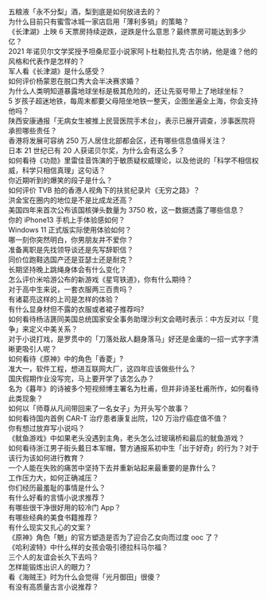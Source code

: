 五粮液「永不分梨」酒，梨到底是如何放进去的？  
为什么目前只有蜜雪冰城一家店启用「薄利多销」的策略？  
《长津湖》上映 6 天票房持续逆跌，逆跌是什么意思？最终票房可能达到多少亿？  
2021 年诺贝尔文学奖授予坦桑尼亚小说家阿卜杜勒拉扎克·古尔纳，他是谁？他的风格和代表作是怎样的？  
军人看《长津湖》是什么感受？  
如何评价杨蒙恩在脱口秀大会半决赛求婚？  
为什么人类明知道暴露地球坐标是极其危险的，还让先驱号带上了地球坐标？  
5 岁孩子超迷地铁，每周末都要父母陪坐地铁一整天，企图坐遍全上海，你会支持他吗？  
陕西安康通报「无病女生被推上民营医院手术台」，表示已展开调查，涉事医院将承担哪些责任？  
香港将发展可容纳 250 万人居住北部都会区，还有哪些信息值得关注？  
日本 21 世纪已有 20 人获诺贝尔奖，为什么会有这么多？  
如何看待《功勋》里雷佳音饰演的于敏质疑权威理论，以及他说的「科学不相信权威，科学只相信真理」这句话？  
你近期听到的爆笑的段子是什么？  
如何评价 TVB 拍的香港人视角下的扶贫纪录片《无穷之路》？  
洪金宝在圈内的地位是不是比成龙还高？  
美国四年来首次公布该国核弹头数量为 3750 枚，这一数据透露了哪些信息？  
你的 iPhone13 手机上手体验感如何？  
Windows 11 正式版实际使用体验如何？  
哪一刻你突然明白，你男朋友并不爱你？  
准备离职是先找领导谈还是先写辞职信？  
同价位跑鞋选国产还是亚瑟士还是耐克？  
长期坚持晚上跳绳身体会有什么变化？  
怎么评价米哈游公布的新游戏《星穹铁道》，你有什么期待？  
对于高中生来说，一套衣服两三百贵吗？  
有诸葛亮这样的上司是怎样的体验？  
有什么显身材但不露的衣服或者裙子推荐吗?  
如何看待杨洁篪同美国总统国家安全事务助理沙利文会晤时表示：中方反对以「竞争」来定义中美关系？  
对于小说打戏，是罗贯中的「刀落处敌人翻身落马」好还是金庸的一招一式字字清晰更吸引人呢？  
如何看待《原神》中的角色「香菱」?  
准大一，软件工程，想进互联网大厂，这四年应该做些什么？  
国庆假期作业没写完，马上要开学了该怎么办？  
名为《暮年》的诗被多个短视频博主署名为杜甫，但并非诗圣杜甫所作，如何看待此类现象？  
如何以「师尊从凡间带回来了一名女子」为开头写个故事？  
如何看待国内首例 CAR-T 治疗患者康复出院，120 万治疗癌症值不值？  
你有想过放弃写小说吗？  
《鱿鱼游戏》中如果老头没遇到主角，老头怎么过玻璃桥和最后的鱿鱼游戏？  
如何看待浙江男子街头戴日本军帽，警方通报系初中生「出于好奇」的行为？对于该行为该如何进行教育？  
一个人能在失败的痛苦中坚持下去并重新站起来最重要的是靠什么？  
工作压力大，如何正确减压？  
你们经历最羞耻的事情是什么？  
有什么好看的言情小说求推荐？  
有哪些很干净很好用的较冷门 App？  
有哪些经典的美食书籍推荐？  
有什么现实又扎心的文案？  
《原神》角色「魈」的官方塑造是否为了迎合乙女向而过度 ooc 了？  
《哈利波特》中什么样的女孩会吸引德拉科马尔福？  
三个人的友谊会长久下去吗？  
怎样能锻炼出识人的眼力？  
看《海贼王》时为什么会觉得「光月御田」很傻？  
有没有高质量古言小说推荐？  
